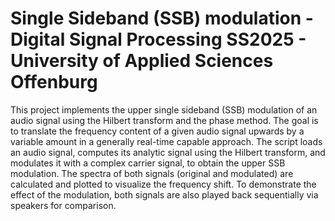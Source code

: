 # Single Sideband (SSB) modulation - Digital Signal Processing SS2025 - University of Applied Sciences Offenburg

This project implements the upper single sideband (SSB) modulation of an audio signal using the Hilbert transform and the phase method.
The goal is to translate the frequency content of a given audio signal upwards by a variable amount in a generally real-time capable approach.
The script loads an audio signal, computes its analytic signal using the Hilbert transform, and modulates it with a complex carrier signal, to obtain the upper SSB modulation.
The spectra of both signals (original and modulated) are calculated and plotted to visualize the frequency shift.
To demonstrate the effect of the modulation, both signals are also played back sequentially via speakers for comparison.
